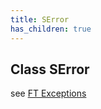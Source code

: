 ```yaml
---
title: SError
has_children: true
---
```


## Class SError

see [FT Exceptions](https://github.com/fmgarage/ft-exceptions)

